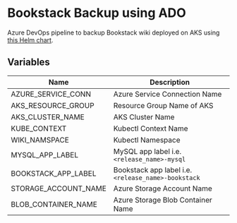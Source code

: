 # Bookstack Backup using ADO

Azure DevOps pipeline to backup Bookstack wiki deployed on AKS using [this Helm chart](https://github.com/pacroy/bookstack).

## Variables

| Name | Description |
|---|---|
| AZURE_SERVICE_CONN | Azure Service Connection Name |
| AKS_RESOURCE_GROUP | Resource Group Name of AKS |
| AKS_CLUSTER_NAME | AKS Cluster Name |
| KUBE_CONTEXT | Kubectl Context Name |
| WIKI_NAMSPACE | Kubectl Namespace |
| MYSQL_APP_LABEL | MySQL app label i.e. `<release_name>-mysql` |
| BOOKSTACK_APP_LABEL | Bookstack app label i.e. `<release_name>-bookstack` |
| STORAGE_ACCOUNT_NAME | Azure Storage Account Name |
| BLOB_CONTAINER_NAME | Azure Storage Blob Container Name |
